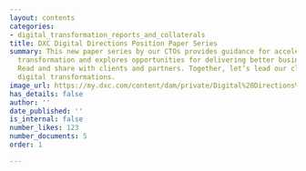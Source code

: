 ```yaml
---
layout: contents
categories:
- digital_transformation_reports_and_collaterals
title: DXC Digital Directions Position Paper Series
summary: This new paper series by our CTOs provides guidance for accelerating digital
  transformation and explores opportunities for delivering better business outcomes.
  Read and share with clients and partners. Together, let’s lead our clients on their
  digital transformations.
image_url: https://my.dxc.com/content/dam/private/Digital%20Directions%20overview_cropped.jpg
has_details: false
author: ''
date_published: ''
is_internal: false
number_likes: 123
number_documents: 5
order: 1

---
```

